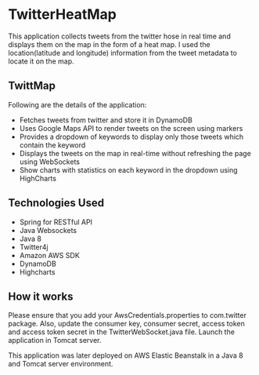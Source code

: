TwitterHeatMap
==============

This application collects tweets from the twitter hose in real time and displays them on the map in the form of a heat map. I used the location(latitude and longitude) information from the tweet metadata to locate it on the map. 

TwittMap
--------
Following are the details of the application:
- Fetches tweets from twitter and store it in DynamoDB
- Uses Google Maps API to render tweets on the screen using markers
- Provides a dropdown of keywords to display only those tweets which contain the keyword
- Displays the tweets on the map in real-time without refreshing the page using WebSockets
- Show charts with statistics on each keyword in the  dropdown using HighCharts

Technologies Used
-----------------
- Spring for RESTful API
- Java Websockets
- Java 8
- Twitter4j
- Amazon AWS SDK
- DynamoDB
- Highcharts

How it works
------------
Please ensure that you add your AwsCredentials.properties to com.twitter package. Also, update the consumer key, consumer secret, access token and access token secret in the TwitterWebSocket.java file. Launch the application in Tomcat server.

This application was later deployed on AWS Elastic Beanstalk in a Java 8 and Tomcat server environment.
